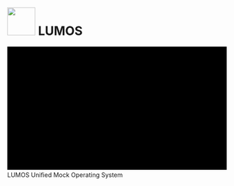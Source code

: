 # <img src="https://raw.githubusercontent.com/jetspiking/LUMOS/main/Design/Cosmetic/PNG/Icon.png" width="64" height="64"> LUMOS
![](https://github.com/jetspiking/LUMOS/blob/main/Design/Cosmetic/Animation/Boot.gif)
LUMOS Unified Mock Operating System
